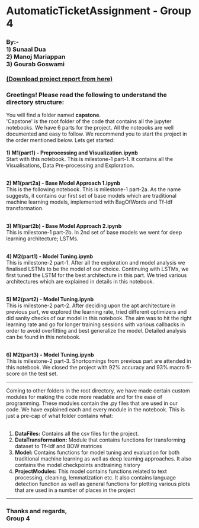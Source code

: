 # AutomaticTicketAssignment - Group 4
### By:- <br>1) Sunaal Dua<br>2) Manoj Mariappan<br>3) Gourab Goswami<br><br><a target="_blank" href="https://github.com/gr4capstone/AutomaticTicketAssignment/blob/main/final%20report%20group4.pdf">(Download project report from here)</a>

### Greetings! Please read the following to understand the directory structure:
You will find a folder named <b>capstone</b>.<br>'Capstone' is the root folder of the code that contains all the jupyter notebooks. We have 6 parts for the project. All the noteooks are well documented and easy to follow. We recommend you to start the project in the order mentioned below. Lets get started:<br><br>
<b>1) M1(part1) - Preprocessing and Visualization.ipynb</b><br>
Start with this notebook. This is milestone-1 part-1. It contains all the Visualisations, Data Pre-processing and Exploration.<br><br>

<b>2) M1(part2a) - Base Model Approach 1.ipynb</b><br>
This is the following notebook. This is milestone-1 part-2a. As the name suggests, it contains our first set of base models which are traditional machine learning models, implemented with BagOfWords and Tf-Idf transformation.<br><br>

<b>3) M1(part2b) - Base Model Approach 2.ipynb</b><br>
This is milestone-1 part-2b. In 2nd set of base models we went for deep learning architecture; LSTMs.<br><br>

<b>4) M2(part1) - Model Tuning.ipynb</b><br>
This is milestone-2 part-1. After all the exploration and model analysis we finalised LSTMs to be the model of our choice. Continuing with LSTMs, we first tuned the LSTM for the best architecture in this part. We tried various architectures which are explained in details in this notebook.<br><br>

<b>5) M2(part2) - Model Tuning.ipynb</b><br>
This is milestone-2 part-2. After deciding upon the apt architecture in previous part, we explored the learning rate, tried different optimizers and did sanity checks of our model in this notebook. The aim was to hit the right learning rate and go for longer training sessions with various callbacks in order to avoid overfitting and best generalize the model. Detailed analysis can be found in this notebook.<br><br>

<b>6) M2(part3) - Model Tuning.ipynb</b><br>
This is milestone-2 part-3. Shortcomings from previous part are attended in this notebook. We closed the project with 92% accuracy and 93% macro fi-score on the test set.

<hr>

Coming to other folders in the root directory, we have made certain custom modules for making the code more readable and for the ease of programming. These modules contain the .py files that are used in our code. We have explained each and every module in the notebook. This is just a pre-cap of what folder contains what:<br><br>
1) <b>DataFiles:</b> Contains all the csv files for the project.<br>
2) <b>DataTransformation:</b> Module that contains functions for transforming dataset to Tf-Idf and BOW matrices<br>
3) <b>Model:</b> Contains functions for model tuning and evaluation for both traditional machine learning as well as deep learning approaches. It also contains the model checkpoints andtraining history<br>
4) <b>ProjectModules:</b> This model contains functions related to text processing, cleaning, lemmatization etc. It also contains language detection function as well as general functions for plotting various plots that are used in a number of places in the project
<hr>

### Thanks and regards,<br>Group 4
